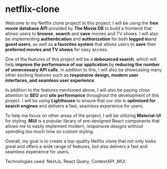 # netflix-clone

Welcome to my Netflix clone project! In this project, I will be using the **free movie database API** provided by **The Movie DB** to build a frontend that allows users to **browse**, **search** and **save** movies and TV shows. I will also be implementing **authentication** and **authorization** for both **logged in**and **guest users**, as well as **a favorites system** that allows users to **save** their **preferred movies and TV shows** for easy access.

One of the features of this project will be a **debounced search**, which will help **improve the performance of our application** by **reducing the number of unnecessary API calls.** In addition to this, I will also be showcasing many other exciting features such as **responsive design, modern user interfaces, and seamless user experience**.

In addition to the features mentioned above, I will also be paying close attention to **SEO** and **site performance** throughout the development of this project. I will be using **Lighthouse** to ensure that our site is **optimized for search engines** and delivers a fast, seamless experience for users.

To help me focus on other areas of the project, I will be utilizing **Material-UI** for styling. **MUI** is a popular library of pre-designed React components that allows me to easily implement modern, responsive designs without spending too much time on custom styling.

Overall, my goal is to create a top-quality Netflix clone that not only looks great and offers a wide range of features, but also delivers a fast and seamless experience for users.

Technologies used:
NextJs, React Query, ContextAPI ,MUI.